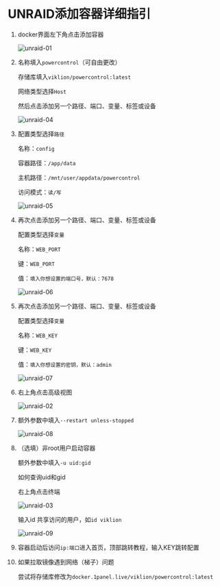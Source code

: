 # UNRAID添加容器详细指引
1. docker界面左下角点击添加容器
   
   ![unraid-01](https://github.com/user-attachments/assets/93eb7afc-b56e-4a1f-8f89-37fbeadbeb82)

1. 名称填入`powercontrol`（可自由更改）

   存储库填入`viklion/powercontrol:latest`

   网络类型选择`Host`

   然后点击添加另一个路径、端口、变量、标签或设备
    
   ![unraid-04](https://github.com/user-attachments/assets/ead45847-37d1-4c82-9a64-ae9243bbf506)

1. 配置类型选择`路径`

   名称：`config`

   容器路径：`/app/data`

   主机路径：`/mnt/user/appdata/powercontrol`

   访问模式：`读/写`

   ![unraid-05](https://github.com/user-attachments/assets/05f3bded-564c-4ae3-a42b-aa0978489611)

1. 再次点击添加另一个路径、端口、变量、标签或设备

   配置类型选择`变量`

   名称：`WEB_PORT`

   键：`WEB_PORT`

   值：`填入你想设置的端口号，默认：7678`

   ![unraid-06](https://github.com/user-attachments/assets/72126401-ce88-43a1-8405-83c43c0ed895)

1. 再次点击添加另一个路径、端口、变量、标签或设备

   配置类型选择`变量`

   名称：`WEB_KEY`

   键：`WEB_KEY`

   值：`填入你想设置的密钥，默认：admin`

   ![unraid-07](https://github.com/user-attachments/assets/0b68c338-1515-4590-bacf-039a0f32b839)

1. 右上角点击高级视图
   
   ![unraid-02](https://github.com/user-attachments/assets/da9104a4-ec17-4d16-8c2f-92db44bbff3b)

1. 额外参数中填入`--restart unless-stopped`
   
   ![unraid-08](https://github.com/user-attachments/assets/7a485371-2694-4bbb-96e4-bed5132cb77f)

1. （选填）非root用户启动容器

   额外参数中填入`-u uid:gid`

   如何查询uid和gid

   右上角点击终端

   ![unraid-03](https://github.com/user-attachments/assets/089039c4-0291-4412-ba56-e175b56525d5)

   输入id 共享访问的用户，如`id viklion`

   ![unraid-09](https://github.com/user-attachments/assets/80ebfd45-edd5-404f-ad70-7d60797595f5)

1. 容器启动后访问`ip:端口`进入首页，顶部跳转教程，输入KEY跳转配置

1. 如果拉取镜像遇到网络（梯子）问题

   尝试将存储库修改为`docker.1panel.live/viklion/powercontrol:latest`
